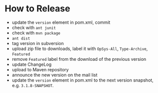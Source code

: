 # How to Release #

  * update the `version` element in pom.xml, commit
  * check with `ant junit`
  * check with `mvn package`
  * `ant dist`
  * tag version in subversion
  * upload zip file to downloads, label it with `OpSys-All`, `Type-Archive`, `Featured`
  * remove `Featured` label from the download of the previous version
  * update ChangeLog
  * upload to Maven repository
  * announce the new version on the mail list
  * update the `version` element in pom.xml to the next version snapshot, e.g. `3.1.8-SNAPSHOT`.